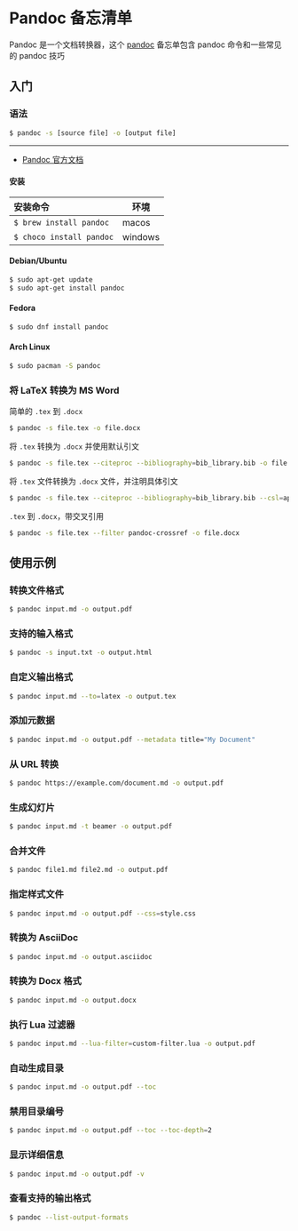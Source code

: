 Pandoc 备忘清单
===

Pandoc 是一个文档转换器，这个 [pandoc](https://pandoc.org/) 备忘单包含 pandoc 命令和一些常见的 pandoc 技巧

入门
---

### 语法

```bash
$ pandoc -s [source file] -o [output file]
```

---

- [Pandoc 官方文档](https://pandoc.org/)

#### 安装

安装命令 | 环境
:-|-
`$ brew install pandoc`   | macos
`$ choco install pandoc`    | windows

#### Debian/Ubuntu

```bash
$ sudo apt-get update
$ sudo apt-get install pandoc
```

#### Fedora

```bash
$ sudo dnf install pandoc
```

#### Arch Linux

```bash
$ sudo pacman -S pandoc
```

### 将 LaTeX 转换为 MS Word
<!--rehype:wrap-class=col-span-2-->

简单的 `.tex` 到 `.docx`

```bash
$ pandoc -s file.tex -o file.docx
```

将 `.tex` 转换为 `.docx` 并使用默认引文

```bash
$ pandoc -s file.tex --citeproc --bibliography=bib_library.bib -o file.docx
```

将 `.tex` 文件转换为 `.docx` 文件，并注明具体引文

```bash
$ pandoc -s file.tex --citeproc --bibliography=bib_library.bib --csl=apa.csl -o file.docx
```

`.tex` 到 `.docx`，带交叉引用

```bash
$ pandoc -s file.tex --filter pandoc-crossref -o file.docx
```

使用示例
---

### 转换文件格式

```bash
$ pandoc input.md -o output.pdf
```

### 支持的输入格式

```bash
$ pandoc -s input.txt -o output.html
```

### 自定义输出格式

```bash
$ pandoc input.md --to=latex -o output.tex
```

### 添加元数据

```bash
$ pandoc input.md -o output.pdf --metadata title="My Document"
```
<!--rehype:className=wrap-text-->

### 从 URL 转换

```bash
$ pandoc https://example.com/document.md -o output.pdf
```
<!--rehype:className=wrap-text-->

### 生成幻灯片

```bash
$ pandoc input.md -t beamer -o output.pdf
```

### 合并文件

```bash
$ pandoc file1.md file2.md -o output.pdf
```

### 指定样式文件

```bash
$ pandoc input.md -o output.pdf --css=style.css
```
<!--rehype:className=wrap-text-->

### 转换为 AsciiDoc

```bash
$ pandoc input.md -o output.asciidoc
```

### 转换为 Docx 格式

```bash
$ pandoc input.md -o output.docx
```

### 执行 Lua 过滤器

```bash
$ pandoc input.md --lua-filter=custom-filter.lua -o output.pdf
```
<!--rehype:className=wrap-text-->

### 自动生成目录

```bash
$ pandoc input.md -o output.pdf --toc
```

### 禁用目录编号

```bash
$ pandoc input.md -o output.pdf --toc --toc-depth=2
```
<!--rehype:className=wrap-text-->

### 显示详细信息

```bash
$ pandoc input.md -o output.pdf -v
```

### 查看支持的输出格式

```bash
$ pandoc --list-output-formats
```
